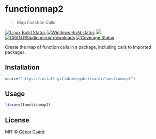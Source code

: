 


# functionmap2

> Map Function Calls

[![Linux Build Status](https://travis-ci.org/gaborcsardi/functionmap2.svg?branch=master)](https://travis-ci.org/gaborcsardi/functionmap2)
[![Windows Build status](https://ci.appveyor.com/api/projects/status/github/gaborcsardi/functionmap2?svg=true)](https://ci.appveyor.com/project/gaborcsardi/functionmap2)
[![](http://www.r-pkg.org/badges/version/functionmap2)](http://www.r-pkg.org/pkg/functionmap2)
[![CRAN RStudio mirror downloads](http://cranlogs.r-pkg.org/badges/functionmap2)](http://www.r-pkg.org/pkg/functionmap2)
[![Coverage Status](https://img.shields.io/codecov/c/github/gaborcsardi/functionmap2/master.svg)](https://codecov.io/github/gaborcsardi/functionmap2?branch=master)

Create the map of function calls in a package, including calls to imported
packages.

## Installation


```r
source("https://install-github.me/gaborcsardi/functionmap2")
```

## Usage


```r
library(functionmap2)
```

## License

MIT © [Gábor Csárdi](https://github.com/gaborcsardi)
